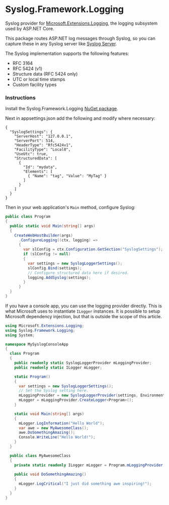 # Syslog.Framework.Logging
Syslog provider for [Microsoft.Extensions.Logging](https://www.nuget.org/packages/Microsoft.Extensions.Logging), the logging subsystem used by ASP.NET Core.

This package routes ASP.NET log messages through Syslog, so you can capture these in any Syslog server like [Syslog Server](https://github.com/mguinness/syslogserver).

The Syslog implementation supports the following features:

 - RFC 3164
 - RFC 5424 (v1)
 - Structure data (RFC 5424 only)
 - UTC or local time stamps
 - Custom facility types

### Instructions

Install the Syslog.Framework.Logging [NuGet package](https://www.nuget.org/packages/Syslog.Framework.Logging).

Next in appsettings.json add the following and modify where necessary:

    {
      "SyslogSettings": {
        "ServerHost": "127.0.0.1",
        "ServerPort": 514,
        "HeaderType": "Rfc5424v1",
        "FacilityType": "Local0",
        "UseUtc": true,
        "StructuredData": [ 
          {
            "Id": "mydata",
            "Elements": [
              { "Name": "tag", "Value": "MyTag" }
            ]
          }
        ]
      }
    }

Then in your web application's `Main` method, configure Syslog:

```csharp
public class Program
{
  public static void Main(string[] args)
  {
    CreateWebHostBuilder(args)
      .ConfigureLogging((ctx, logging) =>
      {
        var slConfig = ctx.Configuration.GetSection("SyslogSettings");
        if (slConfig != null)
        {
          var settings = new SyslogLoggerSettings();
          slConfig.Bind(settings);
          // Configure structured data here if desired.
          logging.AddSyslog(settings);
        }
      }
  }
}
```

If you have a console app, you can use the logging provider directly. This is what Microsoft uses to instantiate `ILogger` instances. It is possible to setup Microsoft dependency injection, but that is outside the scope of this article.

```csharp
using Microsoft.Extensions.Logging;
using Syslog.Framework.Logging;
using System;

namespace MySyslogConsoleApp
{
  class Program
  {
    public readonly static SyslogLoggerProvider mLoggingProvider;
    public readonly static ILogger mLogger;

    static Program()
    {
      var settings = new SyslogLoggerSettings();
      // Set the Syslog setting here.
      mLoggingProvider = new SyslogLoggerProvider(settings, Environment.MachineName, Microsoft.Extensions.Logging.LogLevel.Debug);
      mLogger = mLoggingProvider.CreateLogger<Program>();
    }

    static void Main(string[] args)
    {
      mLogger.LogInformation("Hello World");
      var awe = new MyAwesomeClass();
      awe.DoSomethingAmazing();
      Console.WriteLine("Hello World!");
    }
  }

  public class MyAwesomeClass
  {
    private static readonly ILogger mLogger = Program.mLoggingProvider.CreateLogger<MyAwesomeClass>();
    
    public void DoSomethingAmazing()
    {
      mLogger.LogCritical("I just did something awe inspiring!");
    }
  }
}
```
